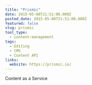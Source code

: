 ```yaml
---
title: "Prismic"
date: 2015-05-08T21:51:00.000Z
posted_date: 2015-05-08T21:51:00.000Z
featured: false
slug: prismic
tool_type: 
  - content-management
tags:
  - Editing
  - CMS
  - Content API
links:
  website: https://prismic.io/
---
```

Content as a Service